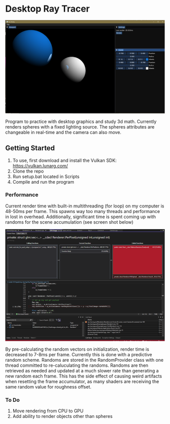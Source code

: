# Desktop Ray Tracer

![](2022-12-29-14-58-10.png)

Program to practice with desktop graphics and study 3d math. Currently renders spheres with a fixed lighting source. The spheres attributes are changeable in real-time and the camera can also move.

## Getting Started

1. To use, first download and install the Vulkan SDK: https://vulkan.lunarg.com/
2. Clone the repo
3. Run setup.bat located in Scripts
4. Compile and run the program

### Performance

Current render time with built-in multithreading (for loop) on my computer is 48-50ms per frame. This spawns way too many threads and performance in lost in overhead. Additionally, significant time is spent coming up with randoms for the scene accumulation (see screen shot below)

![](2023-01-07-11-24-14.png)

By pre-calculating the random vectors on initialization, render time is decreased to 7-8ms per frame. Currently this is done with a predictive random scheme. Randoms are stored in the RandomProvider class with one thread committed to re-caluculating the randoms. Randoms are then retrieved as needed and updated at a much slower rate than generating a new random each frame. This has the side effect of causing weird artifacts when resetting the frame accumulator, as many shaders are receiving the same random value for roughness offset.

### To Do


1. Move rendering from CPU to GPU
2. Add ability to render objects other than spheres
